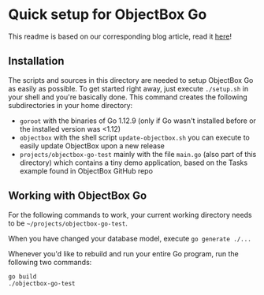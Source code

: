 # Quick setup for ObjectBox Go

This readme is based on our corresponding blog article, read it [here](https://objectbox.io/how-to-set-up-objectbox-go-on-raspberry-pi/)!

## Installation

The scripts and sources in this directory are needed to setup ObjectBox Go as easily as possible. 
To get started right away, just execute `./setup.sh` in your shell and you're basically done. 
This command creates the following subdirectories in your home directory:

- `goroot` with the binaries of Go 1.12.9 (only if Go wasn't installed before or the installed version was <1.12)
- `objectbox` with the shell script `update-objectbox.sh` you can execute to easily update ObjectBox upon a new release
- `projects/objectbox-go-test` mainly with the file `main.go` (also part of this directory) which contains a tiny demo application, based on the Tasks example found in ObjectBox GitHub repo 

## Working with ObjectBox Go

For the following commands to work, your current working directory needs to be `~/projects/objectbox-go-test`.

When you have changed your database model, execute `go generate ./...`

Whenever you'd like to rebuild and run your entire Go program, run the following two commands:

    go build
    ./objectbox-go-test
